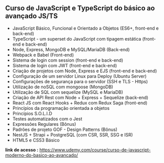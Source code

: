 ## Curso de JavaScript e TypeScript do básico ao avançado JS/TS

- JavaScript Básico, Funcional e Orientado a Objetos (ES6+, front-end e back-end)
- TypeScript - um superset do JavaScript com tipagem estática (front-end e back-end)
- Node, Express, MongoDB e MySQL/MariaDB (Back-end)
- Webpack e Babel (Front-end)
- Sistema de login com session (front-end e back-end)
- Sistema de login com JWT (front-end e back-end)
- Criação de projetos com Node, Express e EJS (front-end e back-end)
- Configuração de um servidor Linux para Deploy (Ubuntu Server)
- Configurações de segurança para o servidor (SSH e TLS - Https)
- Utilização de noSQL com mongoose (MongoDB)
- Utilização de SQL com sequelize (MySQL e MariaDB)
- Criação de API Rest com Node + Express + Sequelize (back-end)
- React JS com React Hooks + Redux com Redux Saga (front-end)
- Princípios da programação orientada a objetos
- Princípios S.O.L.I.D
- Testes automatizados com o Jest
- Expressões Regulares (Bônus)
- Padrões de projeto GOF - Design Patterns (Bônus)
- NestJS + Strapi + PostgreSQL (com CSR, SSR, SSG e ISR)
- HTML5 e CSS3 Básico

**link de acesso :** https://www.udemy.com/course/curso-de-javascript-moderno-do-basico-ao-avancado/